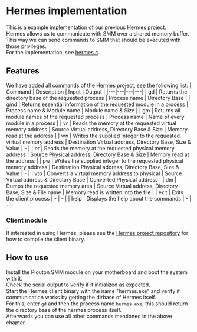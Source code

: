 # Hermes implementation
This is a example implementation of our previous Hermes project.   
Hermes allows us to communicate with SMM over a shared memory buffer. This way we can send commands to SMM that should be executed with those privileges.   
For the implementation, see [hermes.c](hermes.c).

## Features
We have added all commands of the Hermes project, see the following list:
| Command | Description | Input | Output |
|---|---|---|---|
| gd | Returns the directory base of the requested process  | Process name | Directory Base |
| gmd | Returns essential information of the requested module in a process | Process name & Module name | Module name & Size |
| gm | Returns all module names of the requested process  | Process name | Name of every module in a process |
| vr | Reads the memory at the requested virtual memory address | Source Virtual address, Directory Base & Size  | Memory read at the address |
| vw | Writes the supplied integer to the requested virtual memory address | Destination Virtual address, Directory Base, Size & Value | - |
| pr | Reads the memory at the requested physical memory address | Source Physical address, Directory Base & Size  | Memory read at the address |
| pw | Writes the supplied integer to the requested physical memory address | Destination Physical address, Directory Base, Size & Value | -  |
| vto | Converts a virtual memory address to physical | Source Virtual address & Directory Base | Converted Physical address  |
| dm | Dumps the requested memory area | Source Virtual address, Directory Base, Size & File name | Memory read is written into the file |
| exit | Exits the client process | - | - |
| help | Displays the help about the commands | - | - |

### Client module
If interested in using Hermes, please see the [Hermes project repository](https://github.com/pRain1337/hermes) for how to compile the client binary.

## How to use
Install the Plouton SMM module on your motherboard and boot the system with it.   
Check the serial output to verify if it initialized as expected.    
Start the Hermes client binary with the name "hermes.exe" and verify if communication works by getting the dirbase of Hermes itself.   
For this, enter `gd` and then the process name `hermes.exe`, this should return the directory base of the hermes process itself.   
Afterwards you can use all other commands mentioned in the above chapter.   
